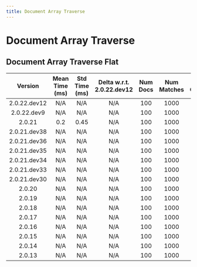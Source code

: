 ```yaml
---
title: Document Array Traverse
---
```

# Document Array Traverse

## Document Array Traverse Flat

| Version | Mean Time (ms) | Std Time (ms) | Delta w.r.t. 2.0.22.dev12 | Num Docs | Num Matches | Num Chunks | Traversal Paths | Memmap | Iterations |
| :---: | :---: | :---: | :---: | :---: | :---: | :---: | :---: | :---: | :---: |
| 2.0.22.dev12 | N/A | N/A | N/A | 100 | 1000 | 1000 | ['m'] | True | 5 |
| 2.0.22.dev9 | N/A | N/A | N/A | 100 | 1000 | 1000 | ['m'] | True | 5 |
| 2.0.21 | 0.2 | 0.45 | N/A | 100 | 1000 | 1000 | ['m'] | True | 5 |
| 2.0.21.dev38 | N/A | N/A | N/A | 100 | 1000 | 1000 | ['m'] | True | 5 |
| 2.0.21.dev36 | N/A | N/A | N/A | 100 | 1000 | 1000 | ['m'] | True | 5 |
| 2.0.21.dev35 | N/A | N/A | N/A | 100 | 1000 | 1000 | ['m'] | True | 5 |
| 2.0.21.dev34 | N/A | N/A | N/A | 100 | 1000 | 1000 | ['m'] | True | 5 |
| 2.0.21.dev33 | N/A | N/A | N/A | 100 | 1000 | 1000 | ['m'] | True | 5 |
| 2.0.21.dev30 | N/A | N/A | N/A | 100 | 1000 | 1000 | ['m'] | True | 5 |
| 2.0.20 | N/A | N/A | N/A | 100 | 1000 | 1000 | ['m'] | True | 5 |
| 2.0.19 | N/A | N/A | N/A | 100 | 1000 | 1000 | ['m'] | True | 5 |
| 2.0.18 | N/A | N/A | N/A | 100 | 1000 | 1000 | ['m'] | True | 5 |
| 2.0.17 | N/A | N/A | N/A | 100 | 1000 | 1000 | ['m'] | True | 5 |
| 2.0.16 | N/A | N/A | N/A | 100 | 1000 | 1000 | ['m'] | True | 5 |
| 2.0.15 | N/A | N/A | N/A | 100 | 1000 | 1000 | ['m'] | True | 5 |
| 2.0.14 | N/A | N/A | N/A | 100 | 1000 | 1000 | ['m'] | True | 5 |
| 2.0.13 | N/A | N/A | N/A | 100 | 1000 | 1000 | ['m'] | True | 5 |
